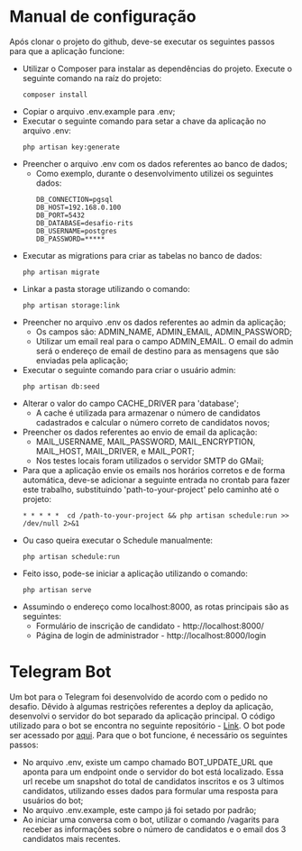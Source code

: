 # Manual de configuração

Após clonar o projeto do github, deve-se executar os seguintes passos para que a aplicação funcione:

-   Utilizar o Composer para instalar as dependências do projeto. Execute o seguinte comando na raíz do projeto:
    ```
    composer install
    ```
-   Copiar o arquivo .env.example para .env;
-   Executar o seguinte comando para setar a chave da aplicação no arquivo .env:
    ```
    php artisan key:generate
    ```
-   Preencher o arquivo .env com os dados referentes ao banco de dados;
    -   Como exemplo, durante o desenvolvimento utilizei os seguintes dados:
        ```
        DB_CONNECTION=pgsql
        DB_HOST=192.168.0.100
        DB_PORT=5432
        DB_DATABASE=desafio-rits
        DB_USERNAME=postgres
        DB_PASSWORD=*****
        ```
-   Executar as migrations para criar as tabelas no banco de dados:
    ```
    php artisan migrate
    ```
-   Linkar a pasta storage utilizando o comando:
    ```
    php artisan storage:link
    ```
-   Preencher no arquivo .env os dados referentes ao admin da aplicação;
    -   Os campos são: ADMIN_NAME, ADMIN_EMAIL, ADMIN_PASSWORD;
    -   Utilizar um email real para o campo ADMIN_EMAIL. O email do admin será o endereço de email de destino para as mensagens que são enviadas pela aplicação;
-   Executar o seguinte comando para criar o usuário admin:
    ```
    php artisan db:seed
    ```
-   Alterar o valor do campo CACHE_DRIVER para 'database';
    -   A cache é utilizada para armazenar o número de candidatos cadastrados e calcular o número correto de candidatos novos;
-   Preencher os dados referentes ao envio de email da aplicação:
    -   MAIL_USERNAME, MAIL_PASSWORD, MAIL_ENCRYPTION, MAIL_HOST, MAIL_DRIVER, e MAIL_PORT;
    -   Nos testes locais foram utilizados o servidor SMTP do GMail;
-   Para que a aplicação envie os emails nos horários corretos e de forma automática, deve-se adicionar a seguinte entrada no crontab para fazer este trabalho, substituindo 'path-to-your-project' pelo caminho até o projeto:
    ```
    * * * * *  cd /path-to-your-project && php artisan schedule:run >> /dev/null 2>&1
    ```
-   Ou caso queira executar o Schedule manualmente:
    ```
    php artisan schedule:run
    ```
-   Feito isso, pode-se iniciar a aplicação utilizando o comando:
    ```
    php artisan serve
    ```
-   Assumindo o endereço como localhost:8000, as rotas principais são as seguintes:
    -   Formulário de inscrição de candidato - http://localhost:8000/
    -   Página de login de administrador - http://localhost:8000/login

# Telegram Bot

Um bot para o Telegram foi desenvolvido de acordo com o pedido no desafio. Dêvido à algumas restrições referentes a deploy da aplicação, desenvolvi o servidor do bot separado da aplicação principal. O código utilizado para o bot se encontra no seguinte repositório - [Link](https://github.com/daniel-san/vagarits-bot).
O bot pode ser acessado por [aqui](https://t.me/CandNotifyBot).
Para que o bot funcione, é necessário os seguintes passos:

-   No arquivo .env, existe um campo chamado BOT_UPDATE_URL que aponta para um endpoint onde o servidor do bot está localizado. Essa url recebe um snapshot do total de candidatos inscritos e os 3 ultimos candidatos, utilizando esses dados para formular uma resposta para usuários do bot;
-   No arquivo .env.example, este campo já foi setado por padrão;
-   Ao iniciar uma conversa com o bot, utilizar o comando /vagarits para receber as informações sobre o número de candidatos e o email dos 3 candidatos mais recentes.
